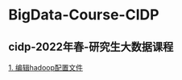 # BigData-Course-CIDP
cidp-2022年春-研究生大数据课程
---
[1. 编辑hadoop配置文件](https://github.com/leeliangchao/BigData-Course-CIDP/blob/main/1.%20%E7%BC%96%E8%BE%91hadoop%E9%85%8D%E7%BD%AE%E6%96%87%E4%BB%B6.md)
